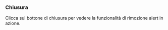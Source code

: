 ### Chiusura

Clicca sul bottone di chiusura per vedere la funzionalità di rimozione alert in azione.

<!-- STORY -->